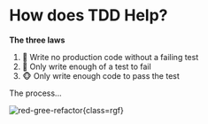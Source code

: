 # How does TDD Help?

<v-clicks>

**The three laws**

</v-clicks>

<v-clicks>

1. 🙈 Write no production code without a failing test
2. 🙊 Only write enough of a test to fail
3. 🐵 Only write enough code to pass the test

</v-clicks>

<v-clicks>

The process...

![red-gree-refactor](/red-green-refactor-tdd-cycle.png){class=rgf}

</v-clicks>

<style>
  .rgf {
    height: 140px;
    margin: 0 auto;
  }
</style>

<!--
Follow the laws to ensure standards. Then the process on top of that

1. Define a problem
2. Solve the problem
3. Make it hight quality

- We don't write more code than we need to
- We're focused on end results
- Tests are "first class" and get due consideration
- Cleaning up is built into the process
- It's not possible for production code to drive tests
-->
